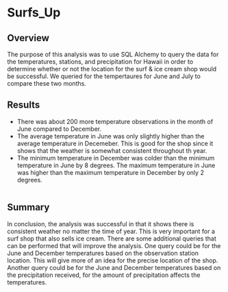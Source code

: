 # Surfs_Up

## Overview

The purpose of this analysis was to use SQL Alchemy to query the data for the temperatures, stations, and precipitation for Hawaii in order to determine whether or not the location for the surf & ice cream shop would be successful.  We queried for the tempertaures for June and July to compare these two months.

## Results

- There was about 200 more temperature observations in the month of June compared to December.
- The average temperature in June was only slightly higher than the average temperature in Decemeber.  This is good for the shop since it shows that the weather is somewhat consistent throughout th year.
- The minimum temperature in December was colder than the minimum temperature in June by 8 degrees.  The maximum temperature in June was higher than the maximum temperature in December by only 2 degrees.

<img >

## Summary

In conclusion, the analysis was successful in that it shows there is consistent weather no matter the time of year.  This is very important for a surf shop that also sells ice cream.  There are some additional queries that can be performed that will improve the analysis.  One query could be for the June and December temperatures based on the observation station location.  This will give more of an idea for the precise location of the shop.  Another query could be for the June and December temperatures based on the precipitation received, for the amount of precipitation affects the temperatures.  
